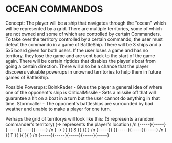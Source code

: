 # OCEAN COMMANDOS

Concept:  The player will be a ship that navigates through the "ocean" which will be represented by a grid. There are multiple territories, some of which are not owned and some of which are controlled by certain Commanders. To take over the territory controlled by a certain commando, the user must defeat the commando in a game of BattleShip. There will be 3 ships and a 5x5 board given for both users. If the user loses a game and has no territory, they lose the game and are sent back to the start of the game again. There will be certain riptides that disables the player's boat from going a certain direction. There will also be a chance that the player discovers valuable powerups in unowned territories to help them in future games of BattleShip.

Possible Powerups:
BoinkRader - Gives the player a general idea of where one of the opponent's ship is
CriticalMissile - Sets a missile off that will guarantee a hit on a boat in a turn but the user cannot do anything in that time. 
Stormcaller - The opponent's battleships are surrounded by bad weather and unable to make a player for one turn. 

Perhaps the grid of territorys will look like this: (S represents a random commander's territory) (-> represents the player's location)
/n {-----}{-----}{-----}{-----}{-----}
/n {  -> }{     }{  S  }{     }{     } 
/n {-----}{     }{-----}{-----}{-----}
/n {     }{  T  }{     }{     }{     } 
/n {-----}{-----}{-----}{-----}{-----}
